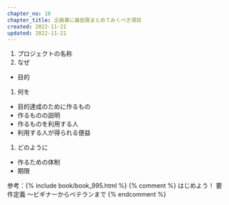```yaml
---
chapter_no: 10
chapter_title: 企画書に最低限まとめておくべき項目
created: 2022-11-21
updated: 2022-11-21
---
```

1. プロジェクトの名称
1. なぜ
  - 目的
1. 何を
  - 目的達成のために作るもの
  - 作るものの説明
  - 作るものを利用する人
  - 利用する人が得られる便益
1. どのように
  - 作るための体制
  - 期限

参考：{% include book/book_995.html %} {% comment %} はじめよう！ 要件定義 ～ビギナーからベテランまで {% endcomment %}
